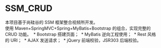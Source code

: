 # SSM_CRUD
本项目基于尚硅谷的 SSM 框架整合视频所开发。</br>
使用 Maven+SpringMVC+Spring+MyBatis+Bootstrap 的组合，实现完整的 CRUD 功能。
  * Bootstrap 搭建页面；
  * MyBatis 逆向工程使用；
  * Rest 风格的 URI；
  * AJAX 发送请求；
  * jQuery 前端校验，JSR303 后端校验。
